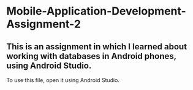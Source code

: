 # Mobile-Application-Development-Assignment-2

## This is an assignment in which I learned about working with databases in Android phones, using Android Studio.

To use this file, open it using Android Studio.

